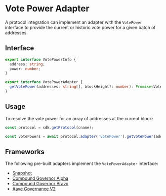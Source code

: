 # Vote Power Adapter

A protocol integration can implement an adapter with the `VotePower` interface to provide the current or historic vote power for a given batch of addresses.

## Interface

```typescript
export interface VotePowerInfo {
  address: string;
  power: number;
}

export interface VotePowerAdapter {
  getVotePower(addresses: string[], blockHeight?: number): Promise<VotePowerInfo[]>;	
}
```

## Usage

To resolve the vote power for an array of addresses at the current block:

```typescript
const protocol = sdk.getProtocol(cname);

const votePowers = await protocol.adapter('votePower').getVotePower(addresses);
```

## Frameworks

The following pre-built adapters implement the `VotePowerAdapter` interface:

* [Snapshot](../governance-frameworks/snapshot.md)
* [Compound Governor Alpha](../governance-frameworks/compound-governor-alpha.md)
* [Compound Governor Bravo](../governance-frameworks/compound-governor-bravo.md)
* [Aave Governance V2](../governance-frameworks/aave-governance-v2.md)

